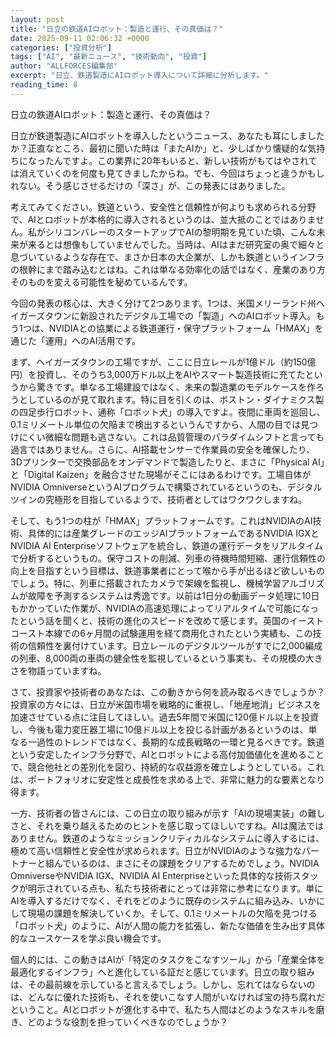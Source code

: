 ```yaml
---
layout: post
title: "日立の鉄道AIロボット：製造と運行、その真価は？"
date: 2025-09-11 02:06:32 +0000
categories: ["投資分析"]
tags: ["AI", "最新ニュース", "技術動向", "投資"]
author: "ALLFORCES編集部"
excerpt: "日立、鉄道製造にAIロボット導入について詳細に分析します。"
reading_time: 8
---
```


日立の鉄道AIロボット：製造と運行、その真価は？

日立が鉄道製造にAIロボットを導入したというニュース、あなたも耳にしましたか？正直なところ、最初に聞いた時は「またAIか」と、少しばかり懐疑的な気持ちになったんですよ。この業界に20年もいると、新しい技術がもてはやされては消えていくのを何度も見てきましたからね。でも、今回はちょっと違うかもしれない。そう感じさせるだけの「深さ」が、この発表にはありました。

考えてみてください。鉄道という、安全性と信頼性が何よりも求められる分野で、AIとロボットが本格的に導入されるというのは、並大抵のことではありません。私がシリコンバレーのスタートアップでAIの黎明期を見ていた頃、こんな未来が来るとは想像もしていませんでした。当時は、AIはまだ研究室の奥で細々と息づいているような存在で、まさか日本の大企業が、しかも鉄道というインフラの根幹にまで踏み込むとはね。これは単なる効率化の話ではなく、産業のあり方そのものを変える可能性を秘めているんです。

今回の発表の核心は、大きく分けて2つあります。1つは、米国メリーランド州ヘイガーズタウンに新設されたデジタル工場での「製造」へのAIロボット導入。もう1つは、NVIDIAとの協業による鉄道運行・保守プラットフォーム「HMAX」を通じた「運用」へのAI活用です。

まず、ヘイガーズタウンの工場ですが、ここに日立レールが1億ドル（約150億円）を投資し、そのうち3,000万ドル以上をAIやスマート製造技術に充てたというから驚きです。単なる工場建設ではなく、未来の製造業のモデルケースを作ろうとしているのが見て取れます。特に目を引くのは、ボストン・ダイナミクス製の四足歩行ロボット、通称「ロボット犬」の導入ですよ。夜間に車両を巡回し、0.1ミリメートル単位の欠陥まで検出するというんですから、人間の目では見つけにくい微細な問題も逃さない。これは品質管理のパラダイムシフトと言っても過言ではありません。さらに、AI搭載センサーで作業員の安全を確保したり、3Dプリンターで交換部品をオンデマンドで製造したりと、まさに「Physical AI」と「Digital Kaizen」を融合させた現場がそこにはあるわけです。工場自体がNVIDIA OmniverseというAIプログラムで構築されているというのも、デジタルツインの究極形を目指しているようで、技術者としてはワクワクしますね。

そして、もう1つの柱が「HMAX」プラットフォームです。これはNVIDIAのAI技術、具体的には産業グレードのエッジAIプラットフォームであるNVIDIA IGXとNVIDIA AI Enterpriseソフトウェアを統合し、鉄道の運行データをリアルタイムで分析するというもの。保守コストの削減、列車の待機時間短縮、運行信頼性の向上を目指すという目標は、鉄道事業者にとって喉から手が出るほど欲しいものでしょう。特に、列車に搭載されたカメラで架線を監視し、機械学習アルゴリズムが故障を予測するシステムは秀逸です。以前は1日分の動画データ処理に10日もかかっていた作業が、NVIDIAの高速処理によってリアルタイムで可能になったという話を聞くと、技術の進化のスピードを改めて感じます。英国のイーストコースト本線での6ヶ月間の試験運用を経て商用化されたという実績も、この技術の信頼性を裏付けています。日立レールのデジタルツールがすでに2,000編成の列車、8,000両の車両の健全性を監視しているという事実も、その規模の大きさを物語っていますね。

さて、投資家や技術者のあなたは、この動きから何を読み取るべきでしょうか？
投資家の方々には、日立が米国市場を戦略的に重視し、「地産地消」ビジネスを加速させている点に注目してほしい。過去5年間で米国に120億ドル以上を投資し、今後も電力変圧器工場に10億ドル以上を投じる計画があるというのは、単なる一過性のトレンドではなく、長期的な成長戦略の一環と見るべきです。鉄道という安定したインフラ分野で、AIとロボットによる高付加価値化を進めることで、競合他社との差別化を図り、持続的な収益源を確立しようとしている。これは、ポートフォリオに安定性と成長性を求める上で、非常に魅力的な要素となり得ます。

一方、技術者の皆さんには、この日立の取り組みが示す「AIの現場実装」の難しさと、それを乗り越えるためのヒントを感じ取ってほしいですね。AIは魔法ではありません。鉄道のようなミッションクリティカルなシステムに導入するには、極めて高い信頼性と安全性が求められます。日立がNVIDIAのような強力なパートナーと組んでいるのは、まさにその課題をクリアするためでしょう。NVIDIA OmniverseやNVIDIA IGX、NVIDIA AI Enterpriseといった具体的な技術スタックが明示されている点も、私たち技術者にとっては非常に参考になります。単にAIを導入するだけでなく、それをどのように既存のシステムに組み込み、いかにして現場の課題を解決していくか。そして、0.1ミリメートルの欠陥を見つける「ロボット犬」のように、AIが人間の能力を拡張し、新たな価値を生み出す具体的なユースケースを学ぶ良い機会です。

個人的には、この動きはAIが「特定のタスクをこなすツール」から「産業全体を最適化するインフラ」へと進化している証だと感じています。日立の取り組みは、その最前線を示していると言えるでしょう。しかし、忘れてはならないのは、どんなに優れた技術も、それを使いこなす人間がいなければ宝の持ち腐れだということ。AIとロボットが進化する中で、私たち人間はどのようなスキルを磨き、どのような役割を担っていくべきなのでしょうか？

